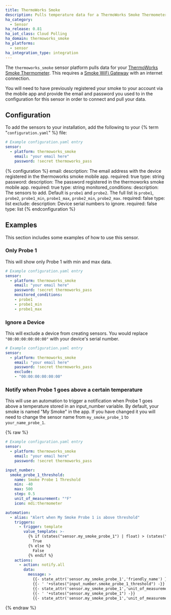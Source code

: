 ```yaml
---
title: ThermoWorks Smoke
description: Pulls temperature data for a ThermoWorks Smoke Thermometer connected with Smoke Gateway.
ha_category:
  - Sensor
ha_release: 0.81
ha_iot_class: Cloud Polling
ha_domain: thermoworks_smoke
ha_platforms:
  - sensor
ha_integration_type: integration
---
```


The `thermoworks_smoke` sensor platform pulls data for your [ThermoWorks Smoke Thermometer](https://www.thermoworks.com/Smoke).
This requires a [Smoke WiFi Gateway](https://www.thermoworks.com/Smoke-Gateway) with an internet connection.

You will need to have previously registered your smoke to your account via the mobile app and provide
the email and password you used to in the configuration for this sensor in order to connect and pull your data.

## Configuration

To add the sensors to your installation, add the following to your {% term "`configuration.yaml`" %} file:

```yaml
# Example configuration.yaml entry
sensor:
  - platform: thermoworks_smoke
    email: "your email here"
    password: !secret thermoworks_pass
```

{% configuration %}
email:
  description: The email address with the device registered in the thermoworks smoke mobile app.
  required: true
  type: string
password:
  description: The password registered in the thermoworks smoke mobile app.
  required: true
  type: string
monitored_conditions:
  description: The sensors to add. Default is `probe1` and `probe2`. The full list is `probe1`, `probe2`, `probe1_min`, `probe1_max`, `probe2_min`, `probe2_max`.
  required: false
  type: list
exclude:
  description: Device serial numbers to ignore.
  required: false
  type: list
{% endconfiguration %}

## Examples

This section includes some examples of how to use this sensor.

### Only Probe 1

This will show only Probe 1 with min and max data.

```yaml
# Example configuration.yaml entry
sensor:
  - platform: thermoworks_smoke
    email: "your email here"
    password: !secret thermoworks_pass
    monitored_conditions:
    - probe1
    - probe1_min
    - probe1_max
```

### Ignore a Device

This will exclude a device from creating sensors. You would replace `"00:00:00:00:00:00"` with your device's serial number.

```yaml
# Example configuration.yaml entry
sensor:
  - platform: thermoworks_smoke
    email: "your email here"
    password: !secret thermoworks_pass
    exclude:
    - "00:00:00:00:00:00"
```

### Notify when Probe 1 goes above a certain temperature

This will use an automation to trigger a notification when Probe 1 goes above a temperature stored in an input_number variable.
By default, your smoke is named "My Smoke" in the app. If you have changed it you will need to change the sensor name from `my_smoke_probe_1` to `your_name_probe_1`.

{% raw %}

```yaml
# Example configuration.yaml entry
sensor:
  - platform: thermoworks_smoke
    email: "your email here"
    password: !secret thermoworks_pass

input_number:
  smoke_probe_1_threshold:
    name: Smoke Probe 1 Threshold
    min: -40
    max: 500
    step: 0.5
    unit_of_measurement: "°F"
    icon: mdi:thermometer

automation:
  - alias: "Alert when My Smoke Probe 1 is above threshold"
    triggers:
      - trigger: template
        value_template: >-
          {% if (states("sensor.my_smoke_probe_1") | float) > (states("input_number.smoke_probe_1_threshold") | float) %}
            True
          {% else %}
            False
          {% endif %}
    actions:
      - action: notify.all
        data:
          message: >
            {{- state_attr('sensor.my_smoke_probe_1','friendly_name') }} is above
            {{- ' '+states("input_number.smoke_probe_1_threshold") -}}
            {{- state_attr('sensor.my_smoke_probe_1','unit_of_measurement') }} at
            {{- ' '+states("sensor.my_smoke_probe_1") -}}
            {{- state_attr('sensor.my_smoke_probe_1','unit_of_measurement') }}
```

{% endraw %}
